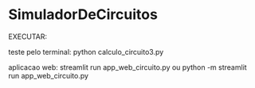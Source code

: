 # SimuladorDeCircuitos


EXECUTAR:

teste pelo terminal:  python calculo_circuito3.py

aplicacao web: streamlit run app_web_circuito.py ou python -m streamlit run app_web_circuito.py
